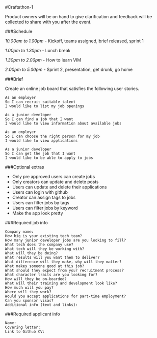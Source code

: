 #Craftathon-1

Product owners will be on hand to give clarification and feedback will be collected to share with you after the event.

###Schedule

*10.00am to 1.00pm* - Kickoff, teams assigned, brief released, sprint 1

*1.00pm to 1.30pm* - Lunch break

*1.30pm to 2.00pm* - How to learn VIM

*2.00pm to 5.00pm* - Sprint 2, presentation, get drunk, go home

###Brief

Create an online job board that satisfies the following user stories.

```
As an employer
So I can recruit suitable talent
I would like to list my job openings

As a junior developer
So I can find a job that I want
I would like to view information about available jobs

As an employer
So I can choose the right person for my job
I would like to view applications

As a junior developer
So I can get the job that I want
I would like to be able to apply to jobs
```

###Optional extras

- Only pre approved users can create jobs
- Only creators can update and delete posts
- Users can update and delete their applications
- Users can login with github
- Creator can assign tags to jobs
- Users can filter jobs by tags
- Users can filter jobs by keyword
- Make the app look pretty

###Required job info

```
Company name:
How big is your existing tech team?
How many junior developer jobs are you looking to fill?
What tech does the company use?
What tech will they be working with?
What will they be doing?
What results will you want them to deliver?
What difference will they make, why will they matter?
What makes someone good at this job?
What should they expect from your recruitment process?
What character traits are you looking for?
How will they be on-boarded?
What will their training and development look like?
How much will you pay?
Where will they work?
Would you accept applications for part-time employment?
Can you sponsor visas?
Additional info (text and links):
```

###Required applicant info

```
Name:
Covering letter:
Link to Github CV:
```

